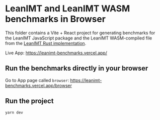 # LeanIMT and LeanIMT WASM benchmarks in Browser

This folder contains a Vite + React project for generating benchmarks for the LeanIMT JavaScript package and the LeanIMT WASM-compiled file from the [LeanIMT Rust implementation](../leanimt-rs/README.md).

Live App: https://leanimt-benchmarks.vercel.app/

## Run the benchmarks directly in your browser

Go to App page called `browser`: https://leanimt-benchmarks.vercel.app/browser

## Run the project

```bash
yarn dev
```
